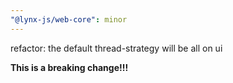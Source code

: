 ```yaml
---
"@lynx-js/web-core": minor
---
```


refactor: the default thread-strategy will be all on ui

**This is a breaking change!!!**
